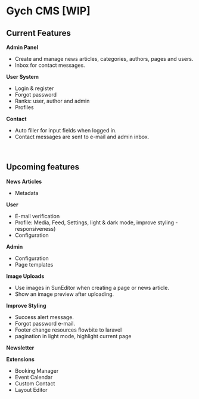<h1>Gych CMS [WIP]</h1>



<h2>Current Features</h2>

<b>Admin Panel</b>
- Create and manage news articles, categories, authors, pages and users.
- Inbox for contact messages.

<b>User System</b>
- Login & register 
- Forgot password
- Ranks: user, author and admin
- Profiles

<b>Contact</b>
- Auto filler for input fields when logged in.
- Contact messages are sent to e-mail and admin inbox.

<br>

<h2>Upcoming features</h2>

<b>News Articles</b>
- Metadata 

<b>User</b>
- E-mail verification
- Profile: Media, Feed, Settings, light & dark mode, improve styling - responsiveness)
- Configuration

<b>Admin</b>
- Configuration
- Page templates

<b>Image Uploads</b>
- Use images in SunEditor when creating a page or news article.
- Show an image preview after uploading.

<b>Improve Styling</b>
- Success alert message.
- Forgot password e-mail.
- Footer change resources flowbite to laravel
- pagination in light mode, highlight current page

<b>Newsletter</b>

<b>Extensions</b>
- Booking Manager
- Event Calendar
- Custom Contact
- Layout Editor